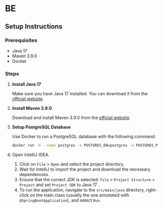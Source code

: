 # BE

## Setup Instructions

### Prerequisites

- Java 17
- Maven 3.9.0
- Docker

### Steps

1. **Install Java 17**

   Make sure you have Java 17 installed. You can download it from
   the [official website](https://www.oracle.com/java/technologies/javase-jdk17-downloads.html).

2. **Install Maven 3.9.0**

   Download and install Maven 3.9.0 from the [official website](https://maven.apache.org/download.cgi).

3. **Setup PostgreSQL Database**

   Use Docker to run a PostgreSQL database with the following command:

   ```sh
   docker run -d --name postgres -e POSTGRES_DB=postgres -e POSTGRES_PASSWORD=postgres -e POSTGRES_USER=postgres -p 5432:5432 postgres:latest
4. Open IntelliJ IDEA.
    1. Click on `File` > `Open` and select the project directory.
    2. Wait for IntelliJ to import the project and download the necessary dependencies.
    3. Ensure that the correct JDK is selected: `File` > `Project Structure` > `Project` and set `Project SDK` to Java
       17 .
   4. To run the application, navigate to the `src/main/java` directory, right-click on the main class (usually the one
       annotated with `@SpringBootApplication`), and select `Run`.